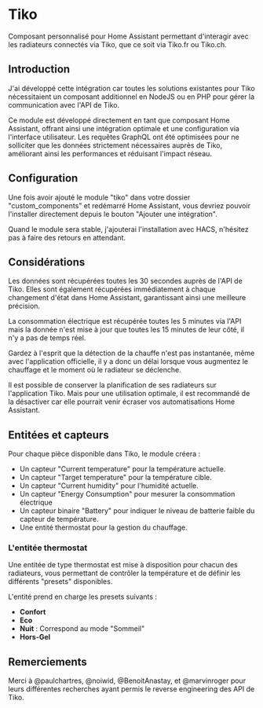 # Tiko
Composant personnalisé pour Home Assistant permettant d'interagir avec les radiateurs connectés via Tiko, que ce soit via Tiko.fr ou Tiko.ch.

## Introduction
J'ai développé cette intégration car toutes les solutions existantes pour Tiko nécessitaient un composant additionnel en NodeJS ou en PHP pour gérer la communication avec l'API de Tiko.

Ce module est développé directement en tant que composant Home Assistant, offrant ainsi une intégration optimale et une configuration via l'interface utilisateur. Les requêtes GraphQL ont été optimisées pour ne solliciter que les données strictement nécessaires auprès de Tiko, améliorant ainsi les performances et réduisant l'impact réseau.

## Configuration
Une fois avoir ajouté le module "tiko" dans votre dossier "custom_components" et redémarré Home Assistant, vous devriez pouvoir l'installer directement depuis le bouton "Ajouter une intégration".

Quand le module sera stable, j'ajouterai l'installation avec HACS, n'hésitez pas à faire des retours en attendant.

## Considérations
Les données sont récupérées toutes les 30 secondes auprès de l'API de Tiko. Elles sont également récupérées immédiatement à chaque changement d'état dans Home Assistant, garantissant ainsi une meilleure précision.

La consommation électrique est récupérée toutes les 5 minutes via l'API mais la donnée n'est mise à jour que toutes les 15 minutes de leur côté, il n'y a pas de temps réel.

Gardez à l'esprit que la détection de la chauffe n'est pas instantanée, même avec l'application officielle, il y a donc un délai lorsque vous augmentez le chauffage et le moment où le radiateur se déclenche.

Il est possible de conserver la planification de ses radiateurs sur l'application Tiko. Mais pour une utilisation optimale, il est recommandé de la désactiver car elle pourrait venir écraser vos automatisations Home Assistant.

## Entitées et capteurs
Pour chaque pièce disponible dans Tiko, le module créera :
- Un capteur "Current temperature" pour la température actuelle.
- Un capteur "Target temperature" pour la température cible.
- Un capteur "Current humidity" pour l'humidité actuelle.
- Un capteur "Energy Consumption" pour mesurer la consommation électrique
- Un capteur binaire "Battery" pour indiquer le niveau de batterie faible du capteur de température.
- Une entité thermostat pour la gestion du chauffage.

### L'entitée thermostat

Une entitée de type thermostat est mise à disposition pour chacun des radiateurs, vous permettant de contrôler la température et de définir les différents "presets" disponibles.

L'entité prend en charge les presets suivants :
- **Confort** 
- **Eco**
- **Nuit** : Correspond au mode "Sommeil"
- **Hors-Gel**

## Remerciements
Merci à @paulchartres, @noiwid, @BenoitAnastay, et @marvinroger pour leurs différentes recherches ayant permis le reverse engineering des API de Tiko.
